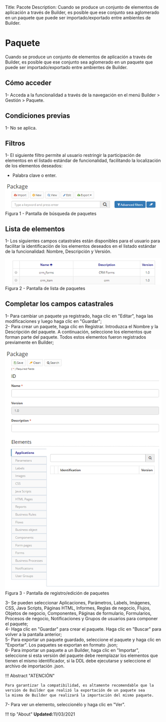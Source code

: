 Title: Pacote
Description: Cuando se produce un conjunto de elementos de aplicación a través de Builder, es posible que ese conjunto sea aglomerado en un paquete que puede ser importado/exportado entre ambientes de Builder.    
# Paquete  

Cuando se produce un conjunto de elementos de aplicación a través de Builder, es posible que ese conjunto sea aglomerado en un paquete que puede ser importado/exportado entre ambientes de Builder.    

## Cómo acceder 

1- Acceda a la funcionalidad a través de la navegación en el menú Builder > Gestión > Paquete.    

## Condiciones previas 

1- No se aplica.    

## Filtros 

1- El siguiente filtro permite al usuario restringir la participación de elementos en el listado estándar de funcionalidad, facilitando la localización de los elementos deseados:    
 - Palabra clave o enter.      

![Screenshot](images/Package-Search.png)  
Figura 1 - Pantalla de búsqueda de paquetes    

## Lista de elementos 

1- Los siguientes campos catastrales están disponibles para el usuario para facilitar la identificación de los elementos deseados en el listado estándar de la funcionalidad: Nombre, Descripción y Versión.    

![Screenshot](images/Package-listing.png)  
Figura 2 - Pantalla de lista de paquetes   

## Completar los campos catastrales

1- Para cambiar un paquete ya registrado, haga clic en "Editar", haga las modificaciones y luego haga clic en "Guardar";   
2- Para crear un paquete, haga clic en Registrar. Introduzca el Nombre y la Descripción del paquete. A continuación, seleccione los elementos que forman parte del paquete. Todos estos elementos fueron registrados previamente en Builder;    

![Screenshot](images/Package-Registration.png)  
Figura 3 - Pantalla de registro/edición de paquetes   

3- Se pueden seleccionar Aplicaciones, Parámetros, Labels, Imágenes, CSS, Java Scripts, Páginas HTML, Informes, Reglas de negocio, Flujos, Objetos de negocio, Componentes, Páginas de formulario, Formularios, Procesos de negocio, Notificaciones y Grupos de usuarios para componer el paquete;    
4- Haga clic en "Guardar" para crear el paquete. Haga clic en "Buscar" para volver a la pantalla anterior;   
5- Para exportar un paquete guardado, seleccione el paquete y haga clic en "Exportar". Los paquetes se exportan en formato .json;    
6- Para importar un paquete a un Builder, haga clic en "Importar", seleccione si esta versión del paquete debe reemplazar los elementos que tienen el mismo identificador, si la DDL debe ejecutarse y seleccione el archivo de importación .json.    

!!! Abstract "ATENCIÓN"  

    Para garantizar la compatibilidad, es altamente recomendable que la versión de Builder que realizó la exportación de un paquete sea 
    la misma de Builder que realizará la importación del mismo paquete.    

7- Para ver un elemento, seleccionélo y haga clic en "Ver".    


!!! tip "About"
    <b>Updated:</b>11/03/2021
